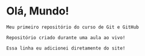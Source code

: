 # Olá, Mundo!
    Meu primeiro repositório do curso de Git e GitHub

    Repositório criado durante uma aula ao vivo!

    Essa linha eu adicionei diretamente do site!
